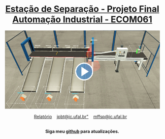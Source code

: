 <div align="center">
	<h1>
	<a href = "https://github.com/joaopedrobritot/Projeto-Automacao">
	 Estação de Separação - Projeto Final Automação Industrial - ECOM061 
	</a> 
	</h1>
</div>
<div align="center">
	<a href="https://drive.google.com/file/d/1sl1qM4Y3RulJGkvow5xDrq74peMI2tI4/view?usp=sharing"><img src="/src/video_tumb_.png" class="media-object  img-responsive img-thumbnail"></a>
<br>
</div>

<p align="center">
	<a href="https://github.com/joaopedrobritot/Projeto-Automacao/report/Relatório Projeto - Automação - João Pedro - Mateus Felismino.pdf">Relatório</a>&nbsp;&nbsp;&nbsp;
	<a href="mailto:jpbt@ic.ufal.br" >jpbt@ic.ufal.br"</a>&nbsp;&nbsp;&nbsp;
	<a href="mailto:mffsp@ic.ufal.br" >mffsp@ic.ufal.br</a>&nbsp;&nbsp;&nbsp;
	
	
</p>

<br>

<div align="center">
	<b>Siga meu <a href="https://github.com/mffdsp"> github</a> para atualizações.</b>
</div>
